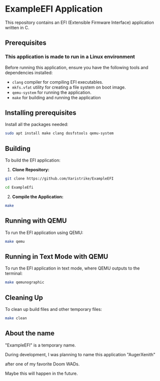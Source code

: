 # ExampleEFI Application

This repository contains an EFI (Extensible Firmware Interface) application written in C.

## Prerequisites

### This application is made to run in a Linux environment

Before running this application, ensure you have the following tools and dependencies installed:

- `clang` compiler for compiling EFI executables.
- `mkfs.vfat` utility for creating a file system on boot image.
- `qemu-system` for running the application.
- `make` for building and running the application

## Installing prerequisites

Install all the packages needed:
```bash
sudo apt install make clang dosfstools qemu-system
```

## Building

To build the EFI application:

1. **Clone Repository:**
```bash
git clone https://github.com/Xaristrike/ExampleEFI
```
```bash
cd ExampleEfi
```
2. **Compile the Application:**
```bash
make
```

## Running with QEMU
To run the EFI application using QEMU:
```bash
make qemu
```

## Running in Text Mode with QEMU
To run the EFI application in text mode, where QEMU outputs to the terminal:
```bash
make qemunographic
```

## Cleaning Up
To clean up build files and other temporary files:
```bash
make clean
```

## About the name

"ExampleEFI" is a temporary name.

During development, I was planning to name this application "AugerXenith"

after one of my favorite Doom WADs.

Maybe this will happen in the future.